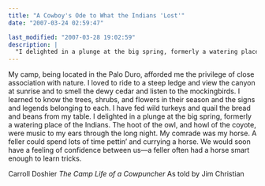 ```yaml
---
title: "A Cowboy's Ode to What the Indians 'Lost'"
date: "2007-03-24 02:59:47"

last_modified: "2007-03-28 19:02:59"
description: |
  "I delighted in a plunge at the big spring, formerly a watering place of the Indians..."
---
```


My camp, being located in the Palo Duro, afforded me the privilege of close association with nature. I loved to ride to a steep ledge and view the canyon at sunrise and to smell the dewy cedar and listen to the mockingbirds. I learned to know the trees, shrubs, and flowers in their season and the signs and legends belonging to each. I have fed wild turkeys and quail the bread and beans from my table. I delighted in a plunge at the big spring, formerly a watering place of the Indians. The hoot of the owl, and howl of the coyote, were music to my ears through the long night. My comrade was my horse. A feller could spend lots of time pettin’ and currying a horse. We would soon have a feeling of confidence between us—a feller often had a horse smart enough to learn tricks.

Carroll Doshier
_The Camp Life of a Cowpuncher_
As told by Jim Christian
